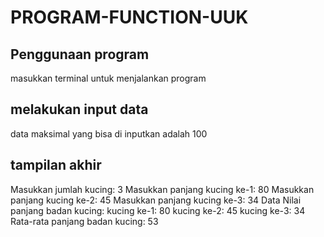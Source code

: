 # PROGRAM-FUNCTION-UUK

## Penggunaan program
masukkan terminal untuk menjalankan program

## melakukan input data
data maksimal yang bisa di inputkan adalah 100

## tampilan akhir
Masukkan jumlah kucing: 3
Masukkan panjang kucing ke-1: 80
Masukkan panjang kucing ke-2: 45
Masukkan panjang kucing ke-3: 34
Data Nilai panjang badan kucing:
kucing ke-1: 80
kucing ke-2: 45
kucing ke-3: 34
Rata-rata panjang badan kucing: 53
